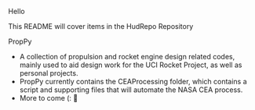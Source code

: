 Hello

This README will cover items in the HudRepo Repository

PropPy
  - A collection of propulsion and rocket engine design related codes, mainly used to aid design work for the UCI Rocket Project, as well as personal projects.
  - PropPy currently contains the CEAProcessing folder, which contains a script and supporting files that will automate the NASA CEA process.
  - More to come (: 🚀
